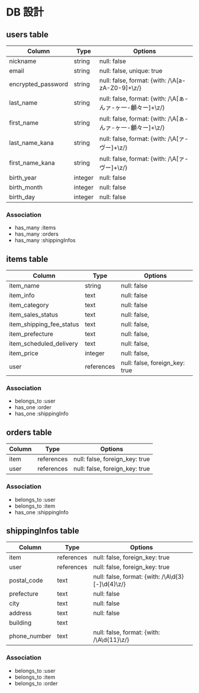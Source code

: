 # DB 設計

## users table

| Column             | Type                | Options                                                |
|--------------------|---------------------|--------------------------------------------------------|
| nickname           | string              | null: false                                            |
| email              | string              | null: false, unique: true                              |
| encrypted_password | string              | null: false, format: {with: /\A[a-zA-Z0-9]+\z/}        |
| last_name          | string              | null: false, format: {with: /\A[ぁ-んァ-ヶ一-龥々ー]+\z/} |
| first_name         | string              | null: false, format: {with: /\A[ぁ-んァ-ヶ一-龥々ー]+\z/} |
| last_name_kana     | string              | null: false, format: {with: /\A[ァ-ヴー]+\z/}           |
| first_name_kana    | string              | null: false, format: {with: /\A[ァ-ヴー]+\z/}           |
| birth_year         | integer             | null: false                                            |
| birth_month        | integer             | null: false                                            |
| birth_day          | integer             | null: false                                            |

### Association

* has_many :items
* has_many :orders
* has_many :shippingInfos


## items table

| Column                              | Type       | Options                        |
|-------------------------------------|------------|--------------------------------|
| item_name                           | string     | null: false                    |
| item_info                           | text       | null: false                    |
| item_category                       | text       | null: false                    |
| item_sales_status                   | text       | null: false,                   |
| item_shipping_fee_status            | text       | null: false,                   |
| item_prefecture                     | text       | null: false,                   |
| item_scheduled_delivery             | text       | null: false,                   |
| item_price                          | integer    | null: false,                   |
| user                                | references | null: false, foreign_key: true |

### Association

- belongs_to :user
- has_one :order
- has_one :shippingInfo

## orders table

| Column      | Type       | Options                        |
|-------------|------------|--------------------------------|
| item        | references | null: false, foreign_key: true |
| user        | references | null: false, foreign_key: true |

### Association

- belongs_to :user
- belongs_to :item
- has_one :shippingInfo

## shippingInfos table

| Column       | Type       | Options                                          |
|--------------|------------|--------------------------------------------------|
| item         | references | null: false, foreign_key: true                   |
| user         | references | null: false, foreign_key: true                   |
| postal_code  | text       | null: false, format: {with: /\A\d{3}[-]\d{4}\z/} |
| prefecture   | text       | null: false                                      |
| city         | text       | null: false                                      |
| address      | text       | null: false                                      |
| building     | text       |                                                  |
| phone_number | text       | null: false, format: {with: /\A\d{11}\z/}        |

### Association

- belongs_to :user
- belongs_to :item
- belongs_to :order
